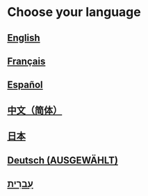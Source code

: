 # Choose your language
## [English](https://squibbywastaken.gq)
## [Français](https://squibbywastaken.gq/fr/indice.html)
## [Español](https://squibbywastaken.gq/es/indice.html)
## [中文（简体）](https://squibbywastaken.gq/zh/indexzh.html)
## [日本](https://squibbywastaken.gq/jp/indexjp.html)
## [Deutsch (AUSGEWÄHLT)](https://squibbywastaken.gq/de/index.html)
## [עִברִית](https://squibbywastaken.gq/he/indexhe.html)